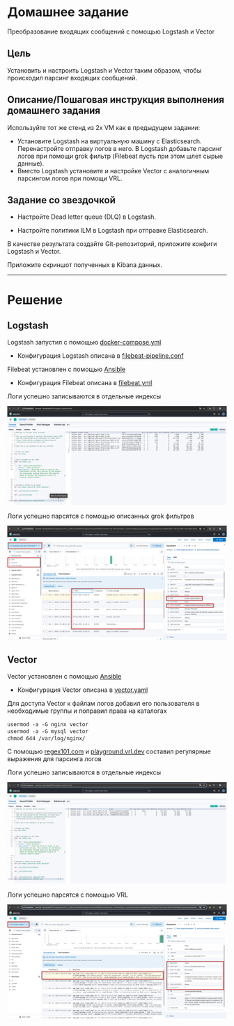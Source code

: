 # Домашнее задание

Преобразование входящих сообщений с помощью Logstash и Vector

## Цель

Установить и настроить Logstash и Vector таким образом, чтобы происходил парсинг входящих сообщений.


## Описание/Пошаговая инструкция выполнения домашнего задания

Используйте тот же стенд из 2х VM как в предыдущем задании:

- Установите Logstash на виртуальную машину с Elasticsearch. Перенастройте отправку логов в него. 
В Logstash добавьте парсинг логов при помощи grok фильтр (Filebeat пусть при этом шлет сырые данные).
- Вместо Logstash установите и настройке Vector с аналогичным парсингом логов при помощи VRL.

## Задание со звездочкой

- Настройте Dead letter queue (DLQ) в Logstash.

- Настройте политики ILM в Logstash при отправке Elasticsearch.

В качестве результата создайте Git-репозиторий, приложите конфиги Logstash и Vector.

Приложите скриншот полученных в Kibana данных.

---

# Решение

## Logstash

Logstash запустил с помощью [docker-compose.yml](docker/docker-compose.yml)

- Конфигурация Logstash описана в [filebeat-pipeline.conf](docker/logstash/filebeat-pipeline.conf)

Filebeat установлен с помощью [Ansible](ansible/site.yml)

- Конфигурация Filebeat описана в [filebeat.yml](ansible/roles/filebeat/files/etc/filebeat/filebeat.yml)

Логи успешно записываются в отдельные индексы

![img.png](img/img.png)

Логи успешно парсятся с помощью описанных grok фильтров

![img_1.png](img/img_1.png)

## Vector

Vector установлен с помощью [Ansible](ansible/site.yml)

- Конфигурация Vector описана в [vector.yaml](ansible/roles/vector/files/etc/vector/vector.yaml)

Для доступа Vector к файлам логов добавил его пользователя в необходимые группы и поправил права на каталогах

```shell
usermod -a -G nginx vector
usermod -a -G mysql vector
chmod 644 /var/log/nginx/
```

С помощью [regex101.com](https://regex101.com/) и [playground.vrl.dev](https://playground.vrl.dev/) составил регулярные
выражения для парсинга логов

Логи успешно записываются в отдельные индексы

![img_2.png](img/img_2.png)

Логи успешно парсятся с помощью VRL

![img_3.png](img/img_3.png)